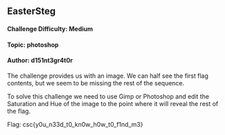 ## EasterSteg

#### Challenge Difficulty: Medium
#### Topic: photoshop
#### Author: d151nt3gr4t0r


The challenge provides us with an image. We can half see the first flag contents, but we seem to be missing the rest of the sequence. 

To solve this challenge we need to use Gimp or Photoshop and edit the Saturation and Hue of the image to the point where it will reveal the rest of the flag.

Flag: csc{y0u_n33d_t0_kn0w_h0w_t0_f1nd_m3}